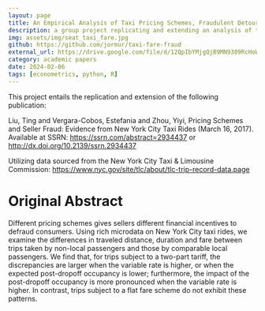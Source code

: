 ```yaml
---
layout: page
title: An Empirical Analysis of Taxi Pricing Schemes, Fraudulent Detours, and Passenger Volition
description: a group project replicating and extending an analysis of the propensities of taxi fare fraud
img: assets/img/seat_taxi_fare.jpg
github: https://github.com/jormur/taxi-fare-fraud
external_url: https://drive.google.com/file/d/12QpIbYMjgQjB9MN9309RcHoWVOE0pBwp/view?usp=sharing
category: academic papers
date: 2024-02-06
tags: [econometrics, python, R]
---
```


This project entails the replication and extension of the following publication:

Liu, Ting and Vergara-Cobos, Estefania and Zhou, Yiyi, Pricing Schemes and Seller Fraud: Evidence from New York City Taxi Rides (March 16, 2017). Available at SSRN: https://ssrn.com/abstract=2934437 or http://dx.doi.org/10.2139/ssrn.2934437

Utilizing data sourced from the New York City Taxi & Limousine Commission: https://www.nyc.gov/site/tlc/about/tlc-trip-record-data.page

# Original Abstract

Different pricing schemes gives sellers different financial incentives to defraud consumers. Using rich microdata on New York City taxi rides, we examine the differences in traveled distance, duration and fare between trips taken by non-local passengers and those by comparable local passengers. We find that, for trips subject to a two-part tariff, the discrepancies are larger when the variable rate is higher, or when the expected post-dropoff occupancy is lower; furthermore, the impact of the post-dropoff occupancy is more pronounced when the variable rate is higher. In contrast, trips subject to a flat fare scheme do not exhibit these patterns.

